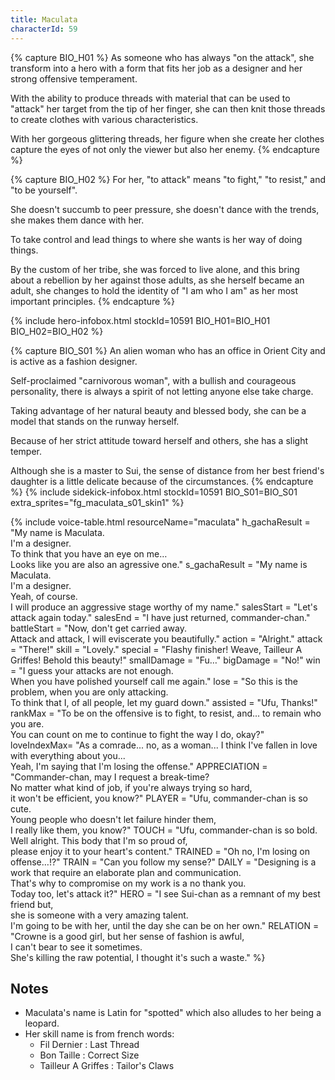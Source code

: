 ```yaml
---
title: Maculata
characterId: 59
---
```


{% capture BIO_H01 %}
As someone who has always "on the attack", she transform into a hero with a form that fits her job as a designer and her strong offensive temperament.

With the ability to produce threads with material that can be used to "attack" her target from the tip of her finger, she can then knit those threads to create clothes with various characteristics.

With her gorgeous glittering threads, her figure when she create her clothes capture the eyes of not only the viewer but also her enemy.
{% endcapture %}

{% capture BIO_H02 %}
For her, "to attack" means "to fight," "to resist," and "to be yourself".

She doesn't succumb to peer pressure, she doesn't dance with the trends, she makes them dance with her. 

To take control and lead things to where she wants is her way of doing things.

By the custom of her tribe, she was forced to live alone, and this bring about a rebellion by her against those adults,
as she herself became an adult, she changes to hold the identity of "I am who I am" as her most important principles.
{% endcapture %}

{% include hero-infobox.html stockId=10591 BIO_H01=BIO_H01 BIO_H02=BIO_H02 %}

{% capture BIO_S01 %}
An alien woman who has an office in Orient City and is active as a fashion designer.

Self-proclaimed "carnivorous woman",  with a bullish and courageous personality, there
is always a spirit of not letting anyone else take charge.

Taking advantage of her natural beauty and blessed body, she can be a model that stands on the runway herself.

Because of her strict attitude toward herself and others, she has a slight temper.

Although she is a master to Sui, the sense of distance from her best friend's daughter is a little delicate because of the circumstances.
{% endcapture %}
{% include sidekick-infobox.html stockId=10591 BIO_S01=BIO_S01 extra_sprites="fg_maculata_s01_skin1" %}

{% include voice-table.html resourceName="maculata"
h_gachaResult = "My name is Maculata.<br>I'm a designer.<br>To think that you have an eye on me…<br>Looks like you are also an agressive one."
s_gachaResult = "My name is Maculata.<br>I'm a designer.<br>Yeah, of course.<br>I will produce an aggressive stage worthy of my name."
salesStart = "Let's attack again today."
salesEnd = "I have just returned, commander-chan."
battleStart = "Now, don't get carried away.<br>Attack and attack, I will eviscerate you beautifully."
action = "Alright."
attack = "There!"
skill = "Lovely."
special = "Flashy finisher! Weave, Tailleur A Griffes! Behold this beauty!"
smallDamage = "Fu…"
bigDamage = "No!"
win = "I guess your attacks are not enough.<br>When you have polished yourself call me again."
lose = "So this is the problem, when you are only attacking.<br>To think that I, of all people, let my guard down."
assisted = "Ufu, Thanks!"
rankMax = "To be on the offensive is to fight, to resist, and... to remain who you are.<br>You can count on me to continue to fight the way I do, okay?"
loveIndexMax= "As a comrade... no, as a woman... I think I've fallen in love with everything about you...<br>Yeah, I'm saying that I'm losing the offense."
APPRECIATION = "Commander-chan, may I request a break-time?<br>No matter what kind of job, if you're always trying so hard,<br>it won't be efficient, you know?"
PLAYER = "Ufu, commander-chan is so cute.<br>Young people who doesn't let failure hinder them,<br>I really like them, you know?"
TOUCH = "Ufu, commander-chan is so bold.<br>Well alright. This body that I'm so proud of,<br>please enjoy it to your heart's content."
TRAINED = "Oh no, I'm losing on offense…!?"
TRAIN = "Can you follow my sense?"
DAILY = "Designing is a work that require an elaborate plan and communication.<br>That's why to compromise on my work is a no thank you.<br>Today too, let's attack it?"
HERO =  "I see Sui-chan as a remnant of my best friend but,<br>she is someone with a very amazing talent.<br>I'm going to be with her, until the day she can be on her own."
RELATION = "Crowne is a good girl, but her sense of fashion is awful,<br>I can't bear to see it sometimes.<br>She's killing the raw potential, I thought it's such a waste."
%}

## Notes
- Maculata's name is Latin for "spotted" which also alludes to her being a leopard.
- Her skill name is from french words:
  - Fil Dernier : Last Thread
  - Bon Taille : Correct Size
  - Tailleur A Griffes : Tailor's Claws
